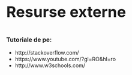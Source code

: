 <strong> <p style="font-size: 40px;"> Resurse externe </strong></p>
<strong> <p style="font-size: 16px;"> Tutoriale de pe: </strong> </p>
 <ul>
    <li> http://stackoverflow.com/ </li>
    <li> https://www.youtube.com/?gl=RO&hl=ro </li>
    <li> http://www.w3schools.com/ </li>
  </ul>
  
     
